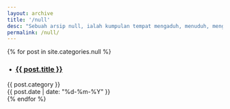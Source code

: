```yaml
---
layout: archive
title: '/null'
desc: "Sebuah arsip null, ialah kumpulan tempat mengaduh, menuduh, mengeluh atau sedikit banyak sebaliknya dari yang menjadi kebenaran."
permalink: /null/
---
```

<section class="site-front block">
  <div class="container home-group">
    {% for post in site.categories.null %}
        <!-- <div class="grid_6"> -->
          <!--  -->
        <!-- </div> -->
        <!-- <div class="grid_2">{{ post.date | date: "%b %-d, %Y" }}</div> -->
        <div class="grid_9"><h3 class="home-list">&nbsp;&bull;&nbsp; <a href="{{ post.url }}">{{ post.title }}</a></h3></div>
        <div class="grid_1">{{ post.category }}</div>
        <div class="grid_2">{{ post.date | date: "%d-%m-%Y" }}</div>
    {% endfor %}
  </div>
</section>